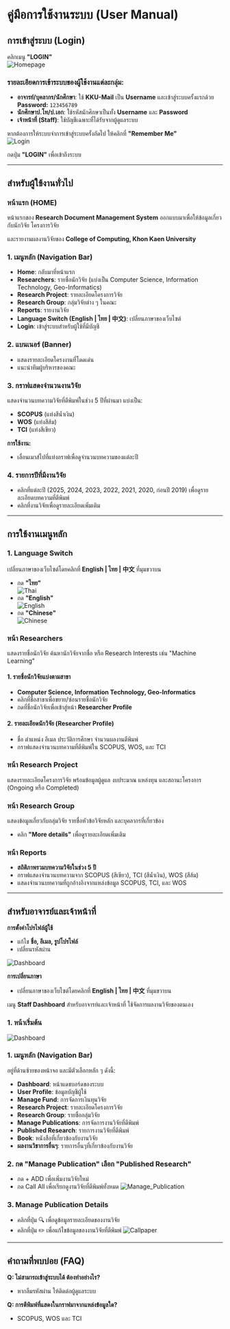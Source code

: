 # คู่มือการใช้งานระบบ (User Manual)

## การเข้าสู่ระบบ (Login)

คลิกเมนู **"LOGIN"**  
![Homepage](../img/Homepage.png)

### รายละเอียดการเข้าระบบของผู้ใช้งานแต่ละกลุ่ม:
- **อาจารย์/บุคลากร/นักศึกษา**: ใช้ **KKU-Mail** เป็น **Username** และเข้าสู่ระบบครั้งแรกด้วย **Password:** `123456789`
- **นักศึกษาป.โท/ป.เอก**: ใช้รหัสนักศึกษาเป็นทั้ง **Username** และ **Password**
- **เจ้าหน้าที่ (Staff)**: ใช้บัญชีเฉพาะที่ได้รับจากผู้ดูแลระบบ

หากต้องการให้ระบบจำการเข้าสู่ระบบครั้งถัดไป ให้คลิกที่ **"Remember Me"**  
![Login](../img/Login.png)

กดปุ่ม **"LOGIN"** เพื่อเข้าถึงระบบ

---

## สำหรับผู้ใช้งานทั่วไป

### หน้าแรก (HOME)
หน้าแรกของ **Research Document Management System** ออกแบบมาเพื่อให้ข้อมูลเกี่ยวกับนักวิจัย โครงการวิจัย


และรายงานผลงานวิจัยของ **College of Computing, Khon Kaen University** 

### 1. เมนูหลัก (Navigation Bar)
- **Home**: กลับมาที่หน้าแรก
- **Researchers**: รายชื่อนักวิจัย (แบ่งเป็น Computer Science, Information Technology, Geo-Informatics)
- **Research Project**: รายละเอียดโครงการวิจัย
- **Research Group**: กลุ่มวิจัยต่าง ๆ ในคณะ
- **Reports**: รายงานวิจัย
- **Language Switch (English | ไทย | 中文)**: เปลี่ยนภาษาของเว็บไซต์
- **Login**: เข้าสู่ระบบสำหรับผู้ใช้ที่มีบัญชี

### 2. แบนเนอร์ (Banner)
- แสดงรายละเอียดโครงงานที่โดดเด่น
- แนะนำทีมผู้บริหารของคณะ

### 3. กราฟแสดงจำนวนงานวิจัย
แสดงจำนวนบทความวิจัยที่ตีพิมพ์ในช่วง 5 ปีที่ผ่านมา แบ่งเป็น:
- **SCOPUS** (แท่งสีน้ำเงิน)
- **WOS** (แท่งสีส้ม)
- **TCI** (แท่งสีเขียว)

**การใช้งาน:**
- เลื่อนเมาส์ไปที่แท่งกราฟเพื่อดูจำนวนบทความของแต่ละปี

### 4. รายการปีที่มีงานวิจัย
- คลิกที่แต่ละปี (2025, 2024, 2023, 2022, 2021, 2020, ก่อนปี 2019) เพื่อดูรายละเอียดบทความที่ตีพิมพ์
- คลิกที่งานวิจัยเพื่อดูรายละเอียดเพิ่มเติม

---

## การใช้งานเมนูหลัก

### 1. **Language Switch**
เปลี่ยนภาษาของเว็บไซต์โดยคลิกที่ **English | ไทย | 中文** ที่มุมขวาบน
- กด **"ไทย"**  
  ![Thai](../img/Thai.png)
- กด **"English"**  
  ![English](../img/English.png)
- กด **"Chinese"**  
  ![Chinese](../img/English.png)

### หน้า Researchers
แสดงรายชื่อนักวิจัย ค้นหานักวิจัยจากชื่อ หรือ Research Interests เช่น "Machine Learning"

#### 1. รายชื่อนักวิจัยแบ่งตามสาขา
- **Computer Science, Information Technology, Geo-Informatics**
- คลิกที่ชื่อสาขาเพื่อขยาย/ซ่อนรายชื่อนักวิจัย
- กดที่ชื่อนักวิจัยเพื่อเข้าสู่หน้า **Researcher Profile**

#### 2. รายละเอียดนักวิจัย (Researcher Profile)
- ชื่อ ตำแหน่ง อีเมล ประวัติการศึกษา จำนวนผลงานตีพิมพ์
- กราฟแสดงจำนวนบทความที่ตีพิมพ์ใน SCOPUS, WOS, และ TCI

### หน้า Research Project
แสดงรายละเอียดโครงการวิจัย พร้อมข้อมูลผู้ดูแล งบประมาณ แหล่งทุน และสถานะโครงการ (Ongoing หรือ Completed)

### หน้า Research Group
แสดงข้อมูลเกี่ยวกับกลุ่มวิจัย รายชื่อหัวข้อวิจัยหลัก และบุคลากรที่เกี่ยวข้อง
- คลิก **"More details"** เพื่อดูรายละเอียดเพิ่มเติม

### หน้า Reports
- **สถิติภาพรวมบทความวิจัยในช่วง 5 ปี**
- กราฟแสดงจำนวนบทความจาก SCOPUS (สีเขียว), TCI (สีน้ำเงิน), WOS (สีส้ม)
- แสดงจำนวนบทความที่ถูกอ้างอิงจากแหล่งข้อมูล SCOPUS, TCI, และ WOS

---

## สำหรับอาจารย์และเจ้าหน้าที่

**การตั้งค่าโปรไฟล์ผู้ใช้**  
- แก้ไข **ชื่อ, อีเมล, รูปโปรไฟล์**  
- เปลี่ยนรหัสผ่าน

![Dashboard](../img/useredit.png)

**การเปลี่ยนภาษา**
- เปลี่ยนภาษาของเว็บไซต์โดยคลิกที่ **English | ไทย | 中文** ที่มุมขวาบน

เมนู **Staff Dashboard** สำหรับอาจารย์และเจ้าหน้าที่ ใช้จัดการผลงานวิจัยของตนเอง

### 1. หน้าเริ่มต้น
![Dashboard](../img/Dashboard.png)

### 1. เมนูหลัก (Navigation Bar)
อยู่ที่ด้านซ้ายของหน้าจอ และมีตัวเลือกหลัก ๆ ดังนี้:

- **Dashboard**: หน้าแดชบอร์ดของระบบ
- **User Profile**: ข้อมูลบัญชีผู้ใช้
- **Manage Fund**: การจัดการเงินทุนวิจัย
- **Research Project**: รายละเอียดโครงการวิจัย
- **Research Group**: รายชื่อกลุ่มวิจัย
- **Manage Publications**: การจัดการงานวิจัยที่ตีพิมพ์
- **Published Research**: รายการงานวิจัยที่ตีพิมพ์
- **Book**: หนังสือที่เกี่ยวข้องกับงานวิจัย
- **ผลงานวิชาการอื่นๆ**: รายการอื่นๆที่เกี่ยวข้องกับงานวิจัย

### 2. กด "Manage Publication" เลือก "Published Research"
- กด + ADD เพื่อเพิ่มงานวิจัยใหม่
- กด Call All เพื่อเรียกดูงานวิจัยที่ตีพิมพ์ทั้งหมด
![Manage_Publication](../img/Manage_Publication.png)

### 3. Manage Publication Details
- คลิกที่ปุ่ม 🔍 เพื่อดูข้อมูลรายละเอียดของงานวิจัย
- คลิกที่ปุ่ม ✏️ เพื่อแก้ไขข้อมูลของงานวิจัยที่ตีพิมพ์
![Callpaper](../img/Callpaper.png)

---

## **คำถามที่พบบ่อย (FAQ)**

**Q: ไม่สามารถเข้าสู่ระบบได้ ต้องทำอย่างไร?**
- หากลืมรหัสผ่าน ให้ติดต่อผู้ดูแลระบบ

**Q: การตีพิมพ์ที่แสดงในกราฟมาจากแหล่งข้อมูลใด?**
- SCOPUS, WOS และ TCI
